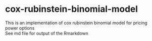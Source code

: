 # cox-rubinstein-binomial-model
This is an implementation of cox rubinstein binomial model for pricing power options
<br> See md file for output of the Rmarkdown
